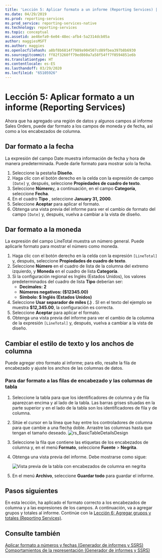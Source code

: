 ```yaml
---
title: 'Lección 5: Aplicar formato a un informe (Reporting Services) | Microsoft Docs'
ms.date: 04/29/2019
ms.prod: reporting-services
ms.prod_service: reporting-services-native
ms.technology: reporting-services
ms.topic: conceptual
ms.assetid: ae46efa9-6e04-48ec-afb4-5a2314dcb05a
author: maggiesMSFT
ms.author: maggies
ms.openlocfilehash: a8bf8b6814f7989a904507cd89fbea397b8b6930
ms.sourcegitcommit: ff82f3260ff79ed860a7a58f54ff7f0594851e6b
ms.translationtype: HT
ms.contentlocale: es-ES
ms.lasthandoff: 03/29/2020
ms.locfileid: "65105926"
---
```

# <a name="lesson-5-formatting-a-report-reporting-services"></a>Lección 5: Aplicar formato a un informe (Reporting Services)

Ahora que ha agregado una región de datos y algunos campos al informe Sales Orders, puede dar formato a los campos de moneda y de fecha, así como a los encabezados de columna.

## <a name="format-the-date"></a><a name="bkmk_format_date"></a>Dar formato a la fecha

La expresión del campo Date muestra información de fecha y hora de manera predeterminada. Puede darle formato para mostrar solo la fecha.

1. Seleccione la pestaña **Diseño**.
2. Haga clic con el botón derecho en la celda con la expresión de campo `[Date]` y, después, seleccione **Propiedades de cuadro de texto**.
3. Seleccione **Número**y, a continuación, en el campo **Categoría**, seleccione **Fecha**.
4. En el cuadro **Tipo** , seleccione **January 31, 2000**.
5. Seleccione **Aceptar** para aplicar el formato.
6. Obtenga una vista previa del informe para ver el cambio de formato del campo `[Date]` y, después, vuelva a cambiar a la vista de diseño.

## <a name="format-the-currency"></a><a name="bkmk_format_currency"></a>Dar formato a la moneda

La expresión del campo LineTotal muestra un número general. Puede aplicarle formato para mostrar el número como moneda.

1. Haga clic con el botón derecho en la celda con la expresión `[LineTotal]` y, después, seleccione **Propiedades de cuadro de texto**.
2. Seleccione **Número** en el cuadro de lista de la columna del extremo izquierdo, y **Moneda** en el cuadro de lista **Categoría**.
3. Si la configuración regional es Inglés (Estados Unidos), los valores predeterminados del cuadro de lista **Tipo** deberían ser:
    - **Decimales: 2**
    - **Números negativos: ($12345.00)**
    - **Símbolo: $ Inglés (Estados Unidos)**
4. Seleccione **Usar separador de miles (.)** . SI en el texto del ejemplo se muestra **$12,345.00**, la configuración es correcta.
5. Seleccione **Aceptar** para aplicar el formato.
6. Obtenga una vista previa del informe para ver el cambio de la columna de la expresión `[LineTotal]` y, después, vuelva a cambiar a la vista de diseño.  

## <a name="change-text-style-and-column-widths"></a><a name="bkmk_change_textstyle"></a>Cambiar el estilo de texto y los anchos de columna

Puede agregar otro formato al informe; para ello, resalte la fila de encabezado y ajuste los anchos de las columnas de datos.

### <a name="to-format-header-rows-and-table-columns"></a>Para dar formato a las filas de encabezado y las columnas de tabla

1. Seleccione la tabla para que los identificadores de columna y de fila aparezcan encima y al lado de la tabla. Las barras grises situadas en la parte superior y en el lado de la tabla son los identificadores de fila y de columna.

2. Sitúe el cursor en la línea que hay entre los controladores de columna para que cambie a una flecha doble. Arrastre las columnas hasta que tengan el tamaño deseado.
    ![rs_BasicTableDetailsDesign](media/rs-basictabledetailsdesign.png)

3. Seleccione la fila que contiene las etiquetas de los encabezados de columna y, en el menú **Formato**, seleccione **Fuente** > **Negrita**.

4. Obtenga una vista previa del informe. Debe mostrarse como sigue:

    ![Vista previa de la tabla con encabezados de columna en negrita](media/rs-basictabledetailsformattedpreview.png "Vista previa de la tabla con encabezados de columna en negrita")  

5. En el menú **Archivo**, seleccione **Guardar todo** para guardar el informe.

## <a name="next-steps"></a>Pasos siguientes

En esta lección, ha aplicado el formato correcto a los encabezados de columna y a las expresiones de los campos. A continuación, va a agregar grupos y totales al informe. Continúe con la [Lección 6: Agregar grupos y totales &#40;Reporting Services&#41;](lesson-6-adding-grouping-and-totals-reporting-services.md).

## <a name="see-also"></a>Consulte también

[Aplicar formato a números y fechas &#40;Generador de informes y SSRS&#41;](report-design/formatting-numbers-and-dates-report-builder-and-ssrs.md)
[Comportamientos de la representación &#40;Generador de informes y SSRS&#41;](report-design/rendering-behaviors-report-builder-and-ssrs.md)
